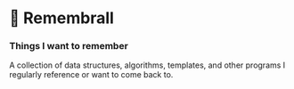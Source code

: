 # 🔮 Remembrall
### Things I want to remember

A collection of data structures, algorithms, templates, and other 
programs I regularly reference or want to come back to. 
